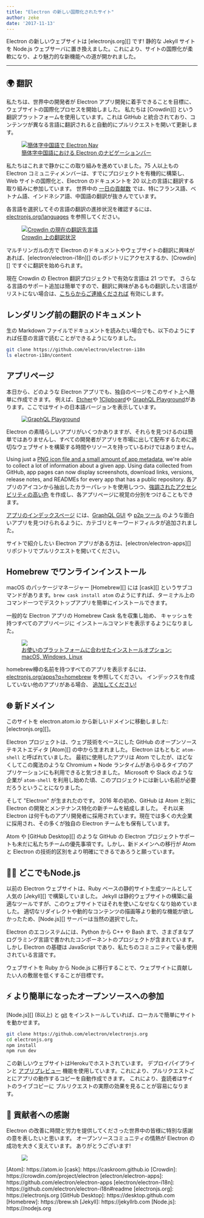 ```yaml
---
title: "Electron の新しい国際化されたサイト"
author: zeke
date: '2017-11-13'
---
```


Electron の新しいウェブサイトは [electronjs.org][] です! 静的な Jekyll サイトを Node.js ウェブサーバに置き換えました。これにより、サイトの国際化が柔軟になり、より魅力的な新機能への道が開かれました。

---

## 🌍 翻訳

私たちは、世界中の開発者が Electron アプリ開発に着手できることを目標に、ウェブサイトの国際化プロセスを開始しました。 私たちは [Crowdin][] という翻訳プラットフォームを使用しています。これは GitHub と統合されており、コンテンツが異なる言語に翻訳されると自動的にプルリクエストを開いて更新します。

<figure>
  <a href="https://electronjs.org/languages">
    <img src="https://user-images.githubusercontent.com/2289/32803530-a35ff774-c938-11e7-9b98-5c0cfb679d84.png" alt="簡体字中国語で Electron Nav">
    <figcaption>簡体字中国語における Electron のナビゲーションバー</figcaption>
  </a>
</figure>

私たちはこれまで静かにこの取り組みを進めていました。75 人以上もの Electron コミュニティメンバーは、すでにプロジェクトを有機的に構築し、Web サイトの国際化と、Electron のドキュメントを 20 以上の言語に翻訳する取り組みに参加しています。 世界中の [一日の貢献数](https://github.com/electron/electron-i18n/pulls?utf8=%E2%9C%93&q=is%3Apr%20author%3Aglotbot%20) では、特にフランス語、ベトナム語、インドネシア語、中国語の翻訳が抜きんでています。

各言語を選択してその言語の翻訳の進捗状況を確認するには、 [electronjs.org/languages](https://electronjs.org/languages) を参照してください。

<figure>
  <a href="https://electronjs.org/languages">
    <img class="screenshot" src="https://user-images.githubusercontent.com/2289/32754734-e8e43c04-c886-11e7-9f34-f2da2bb4357b.png" alt="Crowdin の現在の翻訳先言語">
    <figcaption>Crowdin 上の翻訳状況</figcaption>
  </a>
</figure>

マルチリンガルの方で Electron のドキュメントやウェブサイトの翻訳に興味があれば、[electron/electron-i18n][] のレポジトリにアクセスするか、[Crowdin][] ですぐに翻訳を始められます。

現在 Crowdin の Electron 翻訳プロジェクトで有効な言語は 21 つです。 さらなる言語のサポート追加は簡単ですので、翻訳に興味があるもの翻訳したい言語がリストにない場合は、[こちらからご連絡くだされば](https://github.com/electron/electronjs.org/issues/new) 有効にします。

## レンダリング前の翻訳のドキュメント

生の Markdown ファイルでドキュメントを読みたい場合でも、以下のようにすれば任意の言語で読むことができるようになりました。

```sh
git clone https://github.com/electron/electron-i18n
ls electron-i18n/content
```

## アプリページ

本日から、どのような Electron アプリでも、独自のページをこのサイト上へ簡単に作成できます。 例えば、[Etcher](https://electronjs.org/apps/etcher)や [1Clipboard](https://electronjs.org/apps/1clipboard)や [GraphQL Playground](https://electronjs.org/apps/graphql-playground)があります。ここではサイトの日本語バージョンを表示しています。

<figure>
  <a href="https://electronjs.org/apps/graphql-playground">
    <img class="screenshot" src="https://user-images.githubusercontent.com/2289/32871096-f5043292-ca33-11e7-8d03-a6a157aa183d.png" alt="GraphQL Playground">
  </a>
</figure>

Electron の素晴らしいアプリがいくつかありますが、それらを見つけるのは簡単ではありませんし、すべての開発者がアプリを市場に出して配布するために適切なウェブサイトを構築する時間やリソースを持っているわけではありません。

Using just a [PNG icon file and a small amount of app metadata](https://github.com/electron/electron-apps/blob/master/contributing.md), we're able to collect a lot of information about a given app. Using data collected from GitHub, app pages can now display screenshots, download links, versions, release notes, and READMEs for every app that has a public repository. 各アプリのアイコンから抽出したカラーパレットを使用しつつ、[強調されたアクセシビリティの高い色](https://github.com/zeke/pick-a-good-color) を作成し、各アプリページに視覚の分別をつけることもできます。

[アプリのインデックスページ](https://electronjs.org/apps) には、[GraphQL GUI](https://electronjs.org/apps?q=graphql) や [p2p ツール](https://electronjs.org/apps?q=graphql) のような面白いアプリを見つけられるように、カテゴリとキーワードフィルタが追加されました。

サイトで紹介したい Electron アプリがある方は、[electron/electron-apps][] リポジトリでプルリクエストを開いてください。

## Homebrew でワンラインインストール

macOS のパッケージマネージャー [Homebrew][] には [cask][] というサブコマンドがあります。`brew cask install atom` のようにすれば、ターミナル上のコマンド一つでデスクトップアプリを簡単にインストールできます。

一般的な Electron アプリの Homebrew Cask 名を収集し始め、 キャッシュを持つすべてのアプリページに インストールコマンドを表示するようになりました。

<figure>
  <a href="https://electronjs.org/apps/dat">
   <img class="screenshot" src="https://user-images.githubusercontent.com/2289/32871246-c5ef6f2a-ca34-11e7-8eb4-3a5b93b91007.png">
   <figcaption>お使いのプラットフォームに合わせたインストールオプション: macOS, Windows, Linux</figcaption>
  </a>
</figure>

homebrew樽の名前を持つすべてのアプリを表示するには、 [electronjs.org/apps?q=homebrew](https://electronjs.org/apps?q=homebrew) を参照してください。 インデックスを作成していない他のアプリがある場合、 [追加してください!](https://github.com/electron/electron-apps/blob/master/contributing.md)

## 🌐 新ドメイン

このサイトを electron.atom.io から新しいドメインに移動しました: [electronjs.org][]。

Electron プロジェクトは、ウェブ技術をベースにした GitHub のオープンソーステキストエディタ [Atom][] の中から生まれました。 Electron はもともと `atom-shell` と呼ばれていました。 最初に使用したアプリは Atom でしたが、ほどなくしてこの魔法のような Chromium + Node ランタイムがあらゆるタイプのアプリケーションにも利用できると気づきました。 Microsoft や Slack のような企業が `atom-shell` を利用し始めた頃、このプロジェクトには新しい名前が必要だろうということになりました。

そして "Electron" が生まれたのです。 2016 年の初め、GitHub は Atom と別に Electron の開発とメンテナンス特化の新チームを結成しました。 それ以来 Electron は何千ものアプリ開発者に採用されています。現在では多くの大企業に採用され、その多くが独自の Electron チームをも保有しています。

Atom や [GitHub Desktop][] のような GitHub の Electron プロジェクトサポートも未だに私たちチームの優先事項です。しかし、新ドメインへの移行が Atom と Electron の技術的区別をより明確にできるであろうと願っています。

## 🐢🚀 どこでもNode.js

以前の Electron ウェブサイトは、Ruby ベースの静的サイト生成ツールとして人気の [Jekyll][] で構築していました。 Jekyll は静的ウェブサイトの構築に最適なツールですが、このウェブサイトではそれを使いこなせなくなり始めていました。 適切なリダイレクトや動的なコンテンツの描画等より動的な機能が欲しかったため、[Node.js][] サーバーは当然の選択でした。

Electron のエコシステムには、Python から C++ や Bash まで、さまざまなプログラミング言語で書かれたコンポーネントのプロジェクトが含まれています。 しかし Electron の基礎は JavaScript であり、私たちのコミュニティで最も使用されている言語です。

ウェブサイトを Ruby から Node.js に移行することで、ウェブサイトに貢献したい人の敷居を低くすることが目標です。

## ⚡️ より簡単になったオープンソースへの参加

[Node.js][] (8以上) と [git](https://git-scm.org) をインストールしていれば、ローカルで簡単にサイトを動かせます。

```sh
git clone https://github.com/electron/electronjs.org
cd electronjs.org
npm install
npm run dev
```

この新しいウェブサイトはHerokuでホストされています。 デプロイパイプラインと [アプリプレビュー](https://devcenter.heroku.com/articles/github-integration-review-apps) 機能を使用しています。これにより、プルリクエストごとにアプリの動作するコピーを自動作成できます。 これにより、査読者はサイトのライブコピーに プルリクエストの実際の効果を見ることが容易になります。

## 🙏 貢献者への感謝

Electron の改善に時間と労力を提供してくださった世界中の皆様に特別な感謝の意を表したいと思います。 オープンソースコミュニティの情熱が Electron の成功を大きく支えています。 ありがとうございます!

<figure>
  <img src="https://user-images.githubusercontent.com/2289/32871386-92eaa4ea-ca35-11e7-9511-a746c7fbf2c4.png">
</figure>
[Atom]: https://atom.io
[cask]: https://caskroom.github.io
[Crowdin]: https://crowdin.com/project/electron
[electron/electron-apps]: https://github.com/electron/electron-apps
[electron/electron-i18n]: https://github.com/electron/electron-i18n#readme
[electronjs.org]: https://electronjs.org
[GitHub Desktop]: https://desktop.github.com
[Homebrew]: https://brew.sh
[Jekyll]: https://jekyllrb.com
[Node.js]: https://nodejs.org